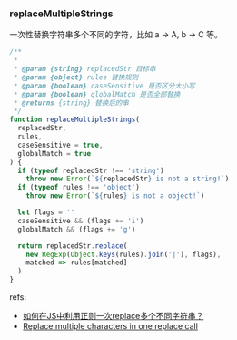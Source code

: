 ### replaceMultipleStrings
一次性替换字符串多个不同的字符，比如 a -> A, b -> C 等。

``` js
/**
 * 
 * @param {string} replacedStr 目标串
 * @param {object} rules 替换规则
 * @param {boolean} caseSensitive 是否区分大小写
 * @param {boolean} globalMatch 是否全部替换
 * @returns {string} 替换后的串
 */
function replaceMultipleStrings(
  replacedStr, 
  rules, 
  caseSensitive = true, 
  globalMatch = true
) {
  if (typeof replacedStr !== 'string') 
    throw new Error(`${replacedStr} is not a string!`)
  if (typeof rules !== 'object') 
    throw new Error(`${rules} is not a object!`)

  let flags = ''
  caseSensitive && (flags += 'i')
  globalMatch && (flags += 'g')

  return replacedStr.replace(
    new RegExp(Object.keys(rules).join('|'), flags),
    matched => rules[matched]
  )
}
```

refs: 
- [如何在JS中利用正则一次replace多个不同字符串？](https://www.zhihu.com/question/60796093)
- [Replace multiple characters in one replace call](https://stackoverflow.com/questions/16576983/replace-multiple-characters-in-one-replace-call)
